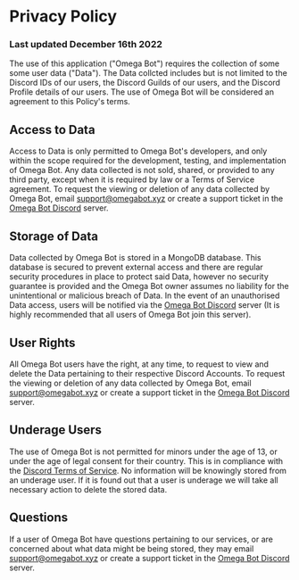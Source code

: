 # Privacy Policy
### Last updated December 16th 2022

The use of this application ("Omega Bot") requires the collection of some some user data ("Data"). The Data collcted includes but is not limited to the Discord IDs of our users, the Discord Guilds of our users, and the Discord Profile details of our users. The use of Omega Bot will be considered an agreement to this Policy's terms.

## Access to Data

Access to Data is only permitted to Omega Bot's developers, and only within the scope required for the development, testing, and implementation of Omega Bot. Any data collected is not sold, shared, or provided to any third party, except when it is required by law or a Terms of Service agreement. To request the viewing or deletion of any data collected by Omega Bot, email support@omegabot.xyz or create a support ticket in the [Omega Bot Discord](https://discord.com/channels/1009837302954074262/1031744772949413968) server.

## Storage of Data

Data collected by Omega Bot is stored in a MongoDB database. This database is secured to prevent external access and there are regular security procedures in place to protect said Data, however no security guarantee is provided and the Omega Bot owner assumes no liability for the unintentional or malicious breach of Data. In the event of an unauthorised Data access, users will be notified via the [Omega Bot Discord](https://discord.gg/uwbjNB3Z2v) server (It is highly recommended that all users of Omega Bot join this server).

## User Rights

All Omega Bot users have the right, at any time, to request to view and delete the Data pertaining to their respective Discord Accounts. To request the viewing or deletion of any data collected by Omega Bot, email support@omegabot.xyz or create a support ticket in the [Omega Bot Discord](https://discord.com/channels/1009837302954074262/1031744772949413968) server.

## Underage Users

The use of Omega Bot is not permitted for minors under the age of 13, or under the age of legal consent for their country. This is in compliance with the [Discord Terms of Service](https://discord.com/terms). No information will be knowingly stored from an underage user. If it is found out that a user is underage we will take all necessary action to delete the stored data.

## Questions

If a user of Omega Bot have questions pertaining to our services, or are concerned about what data might be being stored, they may email support@omegabot.xyz or create a support ticket in the [Omega Bot Discord](https://discord.com/channels/1009837302954074262/1031744772949413968) server.

